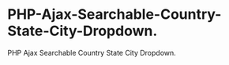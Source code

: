 # PHP-Ajax-Searchable-Country-State-City-Dropdown.
PHP Ajax Searchable Country State City Dropdown.

